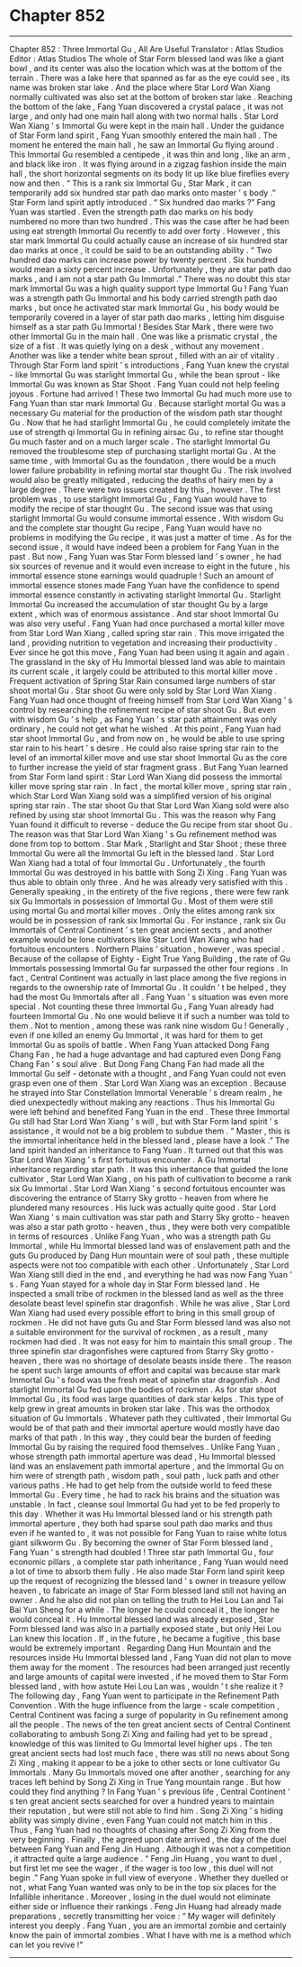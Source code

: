 
# Chapter 852


---

Chapter 852 : Three Immortal Gu , All Are Useful
Translator :
Atlas Studios
Editor :
Atlas Studios
The whole of Star Form blessed land was like a giant bowl , and its center was also the location which was at the bottom of the terrain .
There was a lake here that spanned as far as the eye could see , its name was broken star lake . And the place where Star Lord Wan Xiang normally cultivated was also set at the bottom of broken star lake .
Reaching the bottom of the lake , Fang Yuan discovered a crystal palace , it was not large , and only had one main hall along with two normal halls .
Star Lord Wan Xiang ’ s Immortal Gu were kept in the main hall .
Under the guidance of Star Form land spirit , Fang Yuan smoothly entered the main hall .
The moment he entered the main hall , he saw an Immortal Gu flying around .
This Immortal Gu resembled a centipede , it was thin and long , like an arm , and black like iron . It was flying around in a zigzag fashion inside the main hall , the short horizontal segments on its body lit up like blue fireflies every now and then .
“ This is a rank six Immortal Gu , Star Mark , it can temporarily add six hundred star path dao marks onto master ’ s body .” Star Form land spirit aptly introduced .
“ Six hundred dao marks ?” Fang Yuan was startled .
Even the strength path dao marks on his body numbered no more than two hundred . This was the case after he had been using eat strength Immortal Gu recently to add over forty .
However , this star mark Immortal Gu could actually cause an increase of six hundred star dao marks at once , it could be said to be an outstanding ability .
“ Two hundred dao marks can increase power by twenty percent . Six hundred would mean a sixty percent increase . Unfortunately , they are star path dao marks , and I am not a star path Gu Immortal .”
There was no doubt this star mark Immortal Gu was a high quality support type Immortal Gu !
Fang Yuan was a strength path Gu Immortal and his body carried strength path dao marks , but once he activated star mark Immortal Gu , his body would be temporarily covered in a layer of star path dao marks , letting him disguise himself as a star path Gu Immortal !
Besides Star Mark , there were two other Immortal Gu in the main hall .
One was like a prismatic crystal , the size of a fist . It was quietly lying on a desk , without any movement .
Another was like a tender white bean sprout , filled with an air of vitality .
Through Star Form land spirit ’ s introductions , Fang Yuan knew the crystal - like Immortal Gu was starlight Immortal Gu , while the bean sprout - like Immortal Gu was known as Star Shoot .
Fang Yuan could not help feeling joyous .
Fortune had arrived !
These two Immortal Gu had much more use to Fang Yuan than star mark Immortal Gu .
Because starlight mortal Gu was a necessary Gu material for the production of the wisdom path star thought Gu .
Now that he had starlight Immortal Gu , he could completely imitate the use of strength qi Immortal Gu in refining airsac Gu , to refine star thought Gu much faster and on a much larger scale .
The starlight Immortal Gu removed the troublesome step of purchasing starlight mortal Gu .
At the same time , with Immortal Gu as the foundation , there would be a much lower failure probability in refining mortal star thought Gu . The risk involved would also be greatly mitigated , reducing the deaths of hairy men by a large degree .
There were two issues created by this , however .
The first problem was , to use starlight Immortal Gu , Fang Yuan would have to modify the recipe of star thought Gu .
The second issue was that using starlight Immortal Gu would consume immortal essence .
With wisdom Gu and the complete star thought Gu recipe , Fang Yuan would have no problems in modifying the Gu recipe , it was just a matter of time .
As for the second issue , it would have indeed been a problem for Fang Yuan in the past . But now , Fang Yuan was Star Form blessed land ’ s owner , he had six sources of revenue and it would even increase to eight in the future , his immortal essence stone earnings would quadruple ! Such an amount of immortal essence stones made Fang Yuan have the confidence to spend immortal essence constantly in activating starlight Immortal Gu .
Starlight Immortal Gu increased the accumulation of star thought Gu by a large extent , which was of enormous assistance . And star shoot Immortal Gu was also very useful .
Fang Yuan had once purchased a mortal killer move from Star Lord Wan Xiang , called spring star rain .
This move irrigated the land , providing nutrition to vegetation and increasing their productivity . Ever since he got this move , Fang Yuan had been using it again and again .
The grassland in the sky of Hu Immortal blessed land was able to maintain its current scale , it largely could be attributed to this mortal killer move .
Frequent activation of Spring Star Rain consumed large numbers of star shoot mortal Gu .
Star shoot Gu were only sold by Star Lord Wan Xiang .
Fang Yuan had once thought of freeing himself from Star Lord Wan Xiang ’ s control by researching the refinement recipe of star shoot Gu . But even with wisdom Gu ’ s help , as Fang Yuan ’ s star path attainment was only ordinary , he could not get what he wished .
At this point , Fang Yuan had star shoot Immortal Gu , and from now on , he would be able to use spring star rain to his heart ’ s desire . He could also raise spring star rain to the level of an immortal killer move and use star shoot Immortal Gu as the core to further increase the yield of star fragment grass .
But Fang Yuan learned from Star Form land spirit : Star Lord Wan Xiang did possess the immortal killer move spring star rain .
In fact , the mortal killer move , spring star rain , which Star Lord Wan Xiang sold was a simplified version of his original spring star rain . The star shoot Gu that Star Lord Wan Xiang sold were also refined by using star shoot Immortal Gu .
This was the reason why Fang Yuan found it difficult to reverse - deduce the Gu recipe from star shoot Gu .
The reason was that Star Lord Wan Xiang ’ s Gu refinement method was done from top to bottom .
Star Mark , Starlight and Star Shoot ; these three Immortal Gu were all the Immortal Gu left in the blessed land .
Star Lord Wan Xiang had a total of four Immortal Gu . Unfortunately , the fourth Immortal Gu was destroyed in his battle with Song Zi Xing .
Fang Yuan was thus able to obtain only three .
And he was already very satisfied with this .
Generally speaking , in the entirety of the five regions , there were few rank six Gu Immortals in possession of Immortal Gu . Most of them were still using mortal Gu and mortal killer moves .
Only the elites among rank six would be in possession of rank six Immortal Gu . For instance , rank six Gu Immortals of Central Continent ’ s ten great ancient sects , and another example would be lone cultivators like Star Lord Wan Xiang who had fortuitous encounters .
Northern Plains ’ situation , however , was special . Because of the collapse of Eighty - Eight True Yang Building , the rate of Gu Immortals possessing Immortal Gu far surpassed the other four regions .
In fact , Central Continent was actually in last place among the five regions in regards to the ownership rate of Immortal Gu . It couldn ’ t be helped , they had the most Gu Immortals after all .
Fang Yuan ’ s situation was even more special .
Not counting these three Immortal Gu , Fang Yuan already had fourteen Immortal Gu . No one would believe it if such a number was told to them . Not to mention , among these was rank nine wisdom Gu !
Generally , even if one killed an enemy Gu Immortal , it was hard for them to get Immortal Gu as spoils of battle .
When Fang Yuan attacked Dong Fang Chang Fan , he had a huge advantage and had captured even Dong Fang Chang Fan ’ s soul alive . But Dong Fang Chang Fan had made all the Immortal Gu self - detonate with a thought , and Fang Yuan could not even grasp even one of them .
Star Lord Wan Xiang was an exception .
Because he strayed into Star Constellation Immortal Venerable ’ s dream realm , he died unexpectedly without making any reactions . Thus his Immortal Gu were left behind and benefited Fang Yuan in the end .
These three Immortal Gu still had Star Lord Wan Xiang ’ s will , but with Star Form land spirit ’ s assistance , it would not be a big problem to subdue them .
“ Master , this is the immortal inheritance held in the blessed land , please have a look .” The land spirit handed an inheritance to Fang Yuan .
It turned out that this was Star Lord Wan Xiang ’ s first fortuitous encounter .
A Gu Immortal inheritance regarding star path .
It was this inheritance that guided the lone cultivator , Star Lord Wan Xiang , on his path of cultivation to become a rank six Gu Immortal .
Star Lord Wan Xiang ’ s second fortuitous encounter was discovering the entrance of Starry Sky grotto - heaven from where he plundered many resources .
His luck was actually quite good .
Star Lord Wan Xiang ’ s main cultivation was star path and Starry Sky grotto - heaven was also a star path grotto - heaven , thus , they were both very compatible in terms of resources .
Unlike Fang Yuan , who was a strength path Gu Immortal , while Hu Immortal blessed land was of enslavement path and the guts Gu produced by Dang Hun mountain were of soul path , these multiple aspects were not too compatible with each other .
Unfortunately , Star Lord Wan Xiang still died in the end , and everything he had was now Fang Yuan ’ s .
Fang Yuan stayed for a whole day in Star Form blessed land . He inspected a small tribe of rockmen in the blessed land as well as the three desolate beast level spinefin star dragonfish .
While he was alive , Star Lord Wan Xiang had used every possible effort to bring in this small group of rockmen . He did not have guts Gu and Star Form blessed land was also not a suitable environment for the survival of rockmen , as a result , many rockmen had died . It was not easy for him to maintain this small group .
The three spinefin star dragonfishes were captured from Starry Sky grotto - heaven , there was no shortage of desolate beasts inside there .
The reason he spent such large amounts of effort and capital was because star mark Immortal Gu ’ s food was the fresh meat of spinefin star dragonfish .
And starlight Immortal Gu fed upon the bodies of rockmen .
As for star shoot Immortal Gu , its food was large quantities of dark star kelps . This type of kelp grew in great amounts in broken star lake .
This was the orthodox situation of Gu Immortals .
Whatever path they cultivated , their Immortal Gu would be of that path and their immortal aperture would mostly have dao marks of that path . In this way , they could bear the burden of feeding Immortal Gu by raising the required food themselves .
Unlike Fang Yuan , whose strength path immortal aperture was dead , Hu Immortal blessed land was an enslavement path immortal aperture , and the Immortal Gu on him were of strength path , wisdom path , soul path , luck path and other various paths . He had to get help from the outside world to feed these Immortal Gu . Every time , he had to rack his brains and the situation was unstable . In fact , cleanse soul Immortal Gu had yet to be fed properly to this day . Whether it was Hu Immortal blessed land or his strength path immortal aperture , they both had sparse soul path dao marks and thus even if he wanted to , it was not possible for Fang Yuan to raise white lotus giant silkworm Gu .
By becoming the owner of Star Form blessed land , Fang Yuan ’ s strength had doubled !
Three star path Immortal Gu , four economic pillars , a complete star path inheritance , Fang Yuan would need a lot of time to absorb them fully .
He also made Star Form land spirit keep up the request of recognizing the blessed land ’ s owner in treasure yellow heaven , to fabricate an image of Star Form blessed land still not having an owner .
And he also did not plan on telling the truth to Hei Lou Lan and Tai Bai Yun Sheng for a while .
The longer he could conceal it , the longer he would conceal it .
Hu Immortal blessed land was already exposed , Star Form blessed land was also in a partially exposed state , but only Hei Lou Lan knew this location . If , in the future , he became a fugitive , this base would be extremely important .
Regarding Dang Hun Mountain and the resources inside Hu Immortal blessed land , Fang Yuan did not plan to move them away for the moment .
The resources had been arranged just recently and large amounts of capital were invested , if he moved them to Star Form blessed land , with how astute Hei Lou Lan was , wouldn ’ t she realize it ?
The following day , Fang Yuan went to participate in the Refinement Path Convention .
With the huge influence from the large - scale competition , Central Continent was facing a surge of popularity in Gu refinement among all the people .
The news of the ten great ancient sects of Central Continent collaborating to ambush Song Zi Xing and failing had yet to be spread , knowledge of this was limited to Gu Immortal level higher ups .
The ten great ancient sects had lost much face , there was still no news about Song Zi Xing , making it appear to be a joke to other sects or lone cultivator Gu Immortals . Many Gu Immortals moved one after another , searching for any traces left behind by Song Zi Xing in True Yang mountain range .
But how could they find anything ?
In Fang Yuan ’ s previous life , Central Continent ’ s ten great ancient sects searched for over a hundred years to maintain their reputation , but were still not able to find him . Song Zi Xing ’ s hiding ability was simply divine , even Fang Yuan could not match him in this .
Thus , Fang Yuan had no thoughts of chasing after Song Zi Xing from the very beginning .
Finally , the agreed upon date arrived , the day of the duel between Fang Yuan and Feng Jin Huang .
Although it was not a competition , it attracted quite a large audience .
“ Feng Jin Huang , you want to duel , but first let me see the wager , if the wager is too low , this duel will not begin .” Fang Yuan spoke in full view of everyone .
Whether they duelled or not , what Fang Yuan wanted was only to be in the top six places for the Infallible inheritance .
Moreover , losing in the duel would not eliminate either side or influence their rankings .
Feng Jin Huang had already made preparations , secretly transmitting her voice : “ My wager will definitely interest you deeply . Fang Yuan , you are an immortal zombie and certainly know the pain of immortal zombies . What I have with me is a method which can let you revive !”

---

